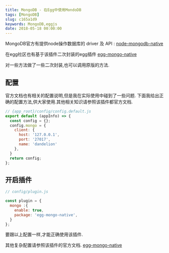 ```yaml
---
title: MongoDB - 在Egg中使用MondoDB
tags: [MongoDB]
slug: c165a1d9
keywords: MongoDB,eggjs
date: 2018-05-18 00:00:00
---
```


 MongoDB官方有提供node操作数据库的 driver 及 API : [node-mongodb-native](https://github.com/mongodb/node-mongodb-native)


在egg社区也有基于该插件二次封装的egg插件 [egg-mongo-native](https://github.com/brickyang/egg-mongo-native)

对一些方法做了一些二次封装,也可以调用原版的方法.

## 配置
官方文档也有相关的配置说明,但是我在实际使用中碰到了一些问题.
下面我给出正确的配置方法,供大家使用.其他相关知识请参照该插件都官方文档.

```js
// {app_root}/config/config.default.js
export default (appInfo) => {
  const config = {};
  config.mongo = {
    client: {
      host: '127.0.0.1',
      port: '27017',
      name: 'dandelion'
    },
  }
  return config;
};

```

## 开启插件

```js
// config/plugin.js

const plugin = {
  mongo :{
    enable: true,
    package: 'egg-mongo-native',
  }
};
```

要跟以上配置一样,才能正确使用该插件.

其他复杂配置请参照该插件的官方文档.
[egg-mongo-native](https://github.com/brickyang/egg-mongo-native)